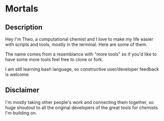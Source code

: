 # Mortals

## Description
Hey I'm Theo, a computational chemist and I love to make my life easier with scripts and tools, mostly in the terminal. Here are some of them.

The name comes from a resemblance with "more tools" so if you'd like to have some more tools feel free to clone or fork.

I am still learning bash language, so constructive user/developer feedback is welcome.

## Disclaimer
I'm mostly taking other people's work and connecting them together, so huge shoutout to all the original developers of the great tools for chemists I'm building on.
